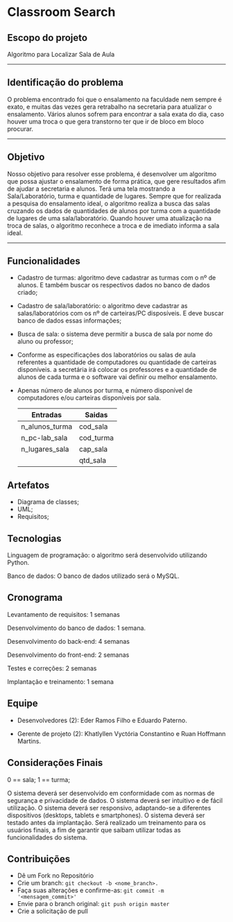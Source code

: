 # Classroom Search

## Escopo do projeto

 Algoritmo para Localizar Sala de Aula

---

## Identificação do problema

O problema encontrado foi que o ensalamento na faculdade nem sempre é exato, e muitas das vezes gera retrabalho na secretaria para atualizar o ensalamento. Vários alunos sofrem para encontrar a sala exata do dia, caso houver uma troca o que gera transtorno ter que ir de bloco em bloco procurar.

---

## Objetivo

Nosso objetivo para resolver esse problema, é desenvolver um algoritmo que possa ajustar o ensalamento de forma prática, que gere resultados afim de ajudar a secretaria e alunos.
Terá uma tela mostrando a Sala/Laboratório, turma e quantidade de lugares. Sempre que for realizada a pesquisa do ensalamento ideal, o algoritmo realiza a busca das salas cruzando os dados de quantidades de alunos por turma com a quantidade de lugares de uma sala/laboratório. Quando houver uma atualização na troca de salas, o algoritmo reconhece a troca e de imediato informa a sala ideal.


---

## Funcionalidades

- Cadastro de turmas: algoritmo deve cadastrar as turmas com o nº de alunos. E também buscar os respectivos dados no banco de dados criado;
- Cadastro de sala/laboratório: o algoritmo deve cadastrar as salas/laboratórios com os nº de carteiras/PC disposíveis. E deve buscar banco de dados essas informações;
- Busca de sala: o sistema deve permitir a busca de sala por nome do aluno ou professor;
- Conforme as especificações dos laboratórios ou salas de aula referentes a quantidade de computadores ou quantidade de carteiras disponíveis. a secretária irá colocar os professores e a quantidade de alunos de cada turma e o software vai definir ou melhor ensalamento.
- Apenas número de alunos por turma, e número disponível de computadores e/ou carteiras disponíveis por sala.
    
  |Entradas | Saidas |
  |---|---|
  | n_alunos_turma | cod_sala  |
  | n_pc-lab_sala  | cod_turma |
  | n_lugares_sala | cap_sala  |
  |                | qtd_sala |

## Artefatos

- Diagrama de classes;
- UML;
- Requisitos;

## Tecnologias

Linguagem de programação: o algoritmo será desenvolvido utilizando Python. 

Banco de dados: O banco de dados utilizado será o MySQL.

## Cronograma

Levantamento de requisitos: 1 semanas 

Desenvolvimento do banco de dados: 1 semana.

Desenvolvimento do back-end: 4 semanas 

Desenvolvimento do front-end: 2 semanas 

Testes e correções: 2 semanas 

Implantação e treinamento: 1 semana 

## Equipe

- Desenvolvedores (2): Eder Ramos Filho e  Eduardo Paterno.

- Gerente de projeto (2): Khatlyllen Vyctória Constantino e Ruan Hoffmann Martins.


## Considerações Finais

0 == sala;
1 == turma;

O sistema deverá ser desenvolvido em conformidade com as normas de segurança e privacidade de dados.
O sistema deverá ser intuitivo e de fácil utilização.
O sistema deverá ser responsivo, adaptando-se a diferentes dispositivos (desktops, tablets e smartphones).
O sistema deverá ser testado antes da implantação.
Será realizado um treinamento para os usuários finais, a fim de garantir que saibam utilizar todas as funcionalidades do sistema.

## Contribuições

- Dê um Fork no Repositório
- Crie um branch: ```git checkout -b <nome_branch>.```
- Faça suas alterações e confirme-as: ```git commit -m '<mensagem_commit>'```
- Envie para o branch original: ```git push origin master```
- Crie a solicitação de pull
